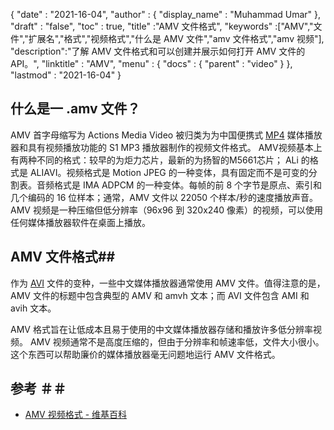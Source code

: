 {
  "date" : "2021-16-04",
  "author" : {
    "display_name" : "Muhammad Umar"
},
  "draft" : "false",
  "toc" : true,
  "title" :"AMV 文件格式",
  "keywords" :["AMV","文件","扩展名","格式","视频格式","什么是 AMV 文件","amv 文件格式","amv 视频"],
  "description":"了解 AMV 文件格式和可以创建并展示如何打开 AMV 文件的 API。",
  "linktitle" : "AMV",
  "menu" : {
    "docs" : {
      "parent" : "video"
}
},
  "lastmod" : "2021-16-04"
}

## 什么是一 .amv 文件？ ##

AMV 首字母缩写为 Actions Media Video 被归类为为中国便携式 [MP4](/zh/video/mp4/) 媒体播放器和具有视频播放功能的 S1 MP3 播放器制作的视频文件格式。 AMV视频基本上有两种不同的格式：较早的为炬力芯片，最新的为扬智的M5661芯片； ALi 的格式是 ALIAVI。视频格式是 Motion JPEG 的一种变体，具有固定而不是可变的分割表。音频格式是 IMA ADPCM 的一种变体。每帧的前 8 个字节是原点、索引和几个编码的 16 位样本；通常，AMV 文件以 22050 个样本/秒的速度播放声音。 AMV 视频是一种压缩但低分辨率（96x96 到 320x240 像素）的视频，可以使用任何媒体播放器软件在桌面上播放。

## AMV 文件格式##

作为 [AVI](/zh/video/avi/) 文件的变种，一些中文媒体播放器通常使用 AMV 文件。值得注意的是，AMV 文件的标题中包含典型的 AMV 和 amvh 文本；而 AVI 文件包含 AMI 和 avih 文本。

AMV 格式旨在让低成本且易于使用的中文媒体播放器存储和播放许多低分辨率视频。 AMV 视频通常不是高度压缩的，但由于分辨率和帧速率低，文件大小很小。这个东西可以帮助廉价的媒体播放器毫无问题地运行 AMV 文件格式。

## 参考 ＃＃

- [AMV 视频格式 - 维基百科](https://en.wikipedia.org/wiki/AMV_video_format)


